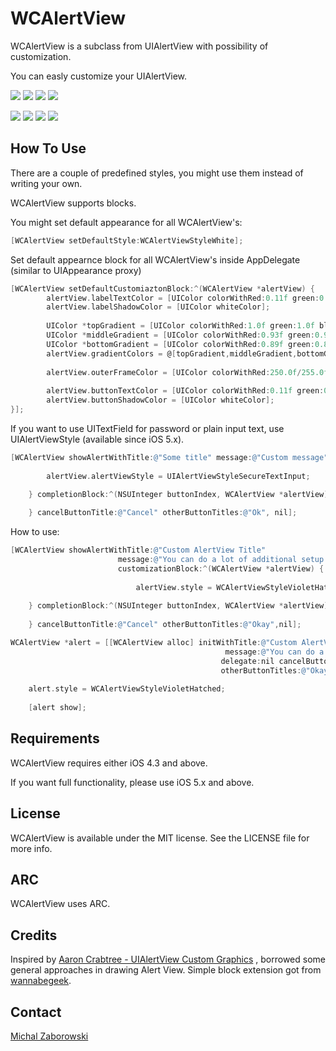 WCAlertView
==========

WCAlertView is a subclass from UIAlertView with possibility of customization.

You can easly customize your UIAlertView.

[![](https://raw.github.com/m1entus/WCAlertView/master/Screens/1thumb.png)](https://raw.github.com/m1entus/WCAlertView/master/Screens/1.png)
[![](https://raw.github.com/m1entus/WCAlertView/master/Screens/2thumb.png)](https://raw.github.com/m1entus/WCAlertView/master/Screens/2.png)
[![](https://raw.github.com/m1entus/WCAlertView/master/Screens/3thumb.png)](https://raw.github.com/m1entus/WCAlertView/master/Screens/3.png)
[![](https://raw.github.com/m1entus/WCAlertView/master/Screens/4thumb.png)](https://raw.github.com/m1entus/WCAlertView/master/Screens/4.png)

[![](https://raw.github.com/m1entus/WCAlertView/master/Screens/5thumb.png)](https://raw.github.com/m1entus/WCAlertView/master/Screens/5.png)
[![](https://raw.github.com/m1entus/WCAlertView/master/Screens/6thumb.png)](https://raw.github.com/m1entus/WCAlertView/master/Screens/6.png)
[![](https://raw.github.com/m1entus/WCAlertView/master/Screens/7thumb.png)](https://raw.github.com/m1entus/WCAlertView/master/Screens/7.png)
[![](https://raw.github.com/m1entus/WCAlertView/master/Screens/8thumb.png)](https://raw.github.com/m1entus/WCAlertView/master/Screens/8.png)

## How To Use

There are a couple of predefined styles, you might use them instead of writing your own.

WCAlertView supports blocks.

You might set default appearance for all WCAlertView's:

``` objective-c
[WCAlertView setDefaultStyle:WCAlertViewStyleWhite];
```

Set default appearnce block for all WCAlertView's inside AppDelegate (similar to UIAppearance proxy)

``` objective-c
[WCAlertView setDefaultCustomiaztonBlock:^(WCAlertView *alertView) {
        alertView.labelTextColor = [UIColor colorWithRed:0.11f green:0.08f blue:0.39f alpha:1.00f];
        alertView.labelShadowColor = [UIColor whiteColor];
        
        UIColor *topGradient = [UIColor colorWithRed:1.0f green:1.0f blue:1.0f alpha:1.0f];
        UIColor *middleGradient = [UIColor colorWithRed:0.93f green:0.94f blue:0.96f alpha:1.0f];
        UIColor *bottomGradient = [UIColor colorWithRed:0.89f green:0.89f blue:0.92f alpha:1.00f];
        alertView.gradientColors = @[topGradient,middleGradient,bottomGradient];
        
        alertView.outerFrameColor = [UIColor colorWithRed:250.0f/255.0f green:250.0f/255.0f blue:250.0f/255.0f alpha:1.0f];
        
        alertView.buttonTextColor = [UIColor colorWithRed:0.11f green:0.08f blue:0.39f alpha:1.00f];
        alertView.buttonShadowColor = [UIColor whiteColor];
}];
```

If you want to use UITextField for password or plain input text, use UIAlertViewStyle (available since iOS 5.x).

``` objective-c
[WCAlertView showAlertWithTitle:@"Some title" message:@"Custom message" customizationBlock:^(WCAlertView *alertView) {
        
        alertView.alertViewStyle = UIAlertViewStyleSecureTextInput;
        
    } completionBlock:^(NSUInteger buttonIndex, WCAlertView *alertView) {

    } cancelButtonTitle:@"Cancel" otherButtonTitles:@"Ok", nil];
```

How to use:

``` objective-c
[WCAlertView showAlertWithTitle:@"Custom AlertView Title" 
					    message:@"You can do a lot of additional setup using WCAlertView." 
					    customizationBlock:^(WCAlertView *alertView) {
					    
        					alertView.style = WCAlertViewStyleVioletHatched;
        					
    } completionBlock:^(NSUInteger buttonIndex, WCAlertView *alertView) {
        
    } cancelButtonTitle:@"Cancel" otherButtonTitles:@"Okay",nil];
```

``` objective-c
WCAlertView *alert = [[WCAlertView alloc] initWithTitle:@"Custom AlertView Title" 
												message:@"You can do a lot of additional setup using WCAlertView." 
											   delegate:nil cancelButtonTitle:@"Cancel" 
											   otherButtonTitles:@"Okay", nil];
											   
    alert.style = WCAlertViewStyleVioletHatched;
    
    [alert show];
```

## Requirements

WCAlertView requires either iOS 4.3 and above.

If you want full functionality, please use iOS 5.x and above. 

## License

WCAlertView is available under the MIT license. See the LICENSE file for more info.

## ARC

WCAlertView uses ARC.

## Credits

Inspired by [Aaron Crabtree -  UIAlertView Custom Graphics](http://mobile.tutsplus.com) , borrowed some general approaches in drawing Alert View.
Simple block extension got from [wannabegeek](http://github.com/wannabegeek/UIAlertViewExtentsions).

## Contact

[Michal Zaborowski](http://github.com/m1entus) 
